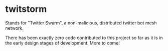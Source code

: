 # twitstorm
Stands for "Twitter Swarm", a non-malicious, distributed twitter bot mesh network.

There has been exactly zero code contributed to this project so far as it is in the early design stages of development. More to come!

